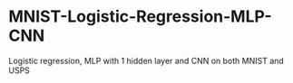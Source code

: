 # MNIST-Logistic-Regression-MLP-CNN
Logistic regression, MLP with 1 hidden layer and CNN on both MNIST and USPS 
